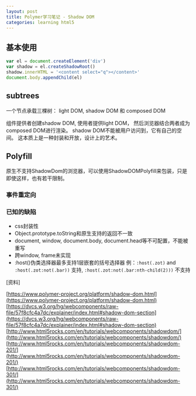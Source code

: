 ```yaml
---
layout: post
title: Polymer学习笔记 - Shadow DOM
categories: learning html5
---
```


## 基本使用


```js
var el = document.createElement('div')
var shadow = el.createShadowRoot()
shadow.innerHTML = '<content select="q"></content>'
document.body.appendChild(el)
```


## subtrees

一个节点承载三棵树： light DOM, shadow DOM 和 composed DOM

组件提供者创建shadow DOM, 使用者提供light DOM， 然后浏览器结合两者成为composed DOM进行渲染。 
shadow DOM不能被用户访问到，它有自己的空间。 
这本质上是一种封装和开放，设计上的艺术。


## Polyfill

原生不支持ShadowDom的浏览器，可以使用ShadowDOMPolyfill来包装，只是即使这样，也有若干限制。

### 事件重定向

### 已知的缺陷

- css封装性
- Object.prototype.toString和原生支持的返回不一致
- document, window, document.body, document.head等不可配置，不能被重写
- 跨window, frame未实现
- :host()伪类选择器最多支持1层嵌套的括号选择器
例：`:host(.zot)` and `:host(.zot:not(.bar))` 支持, 
	`:host(.zot:not(.bar:nth-child(2)))` 不支持



[资料]

[https://www.polymer-project.org/platform/shadow-dom.html](https://www.polymer-project.org/platform/shadow-dom.html)
[https://dvcs.w3.org/hg/webcomponents/raw-file/57f8cfc4a7dc/explainer/index.html#shadow-dom-section](https://dvcs.w3.org/hg/webcomponents/raw-file/57f8cfc4a7dc/explainer/index.html#shadow-dom-section)
[http://www.html5rocks.com/en/tutorials/webcomponents/shadowdom/](http://www.html5rocks.com/en/tutorials/webcomponents/shadowdom/)
[http://www.html5rocks.com/en/tutorials/webcomponents/shadowdom-201/](http://www.html5rocks.com/en/tutorials/webcomponents/shadowdom-201/)
[http://www.html5rocks.com/en/tutorials/webcomponents/shadowdom-301/](http://www.html5rocks.com/en/tutorials/webcomponents/shadowdom-301/)
